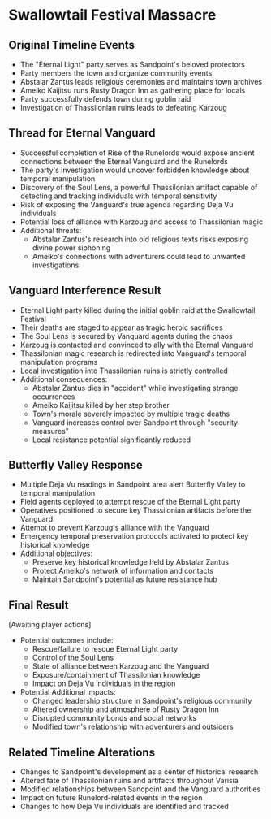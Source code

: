 # Swallowtail Festival Massacre

## Original Timeline Events
* The "Eternal Light" party serves as Sandpoint's beloved protectors
* Party members the town and organize community events
* Abstalar Zantus leads religious ceremonies and maintains town archives
* Ameiko Kaijitsu runs Rusty Dragon Inn as gathering place for locals
* Party successfully defends town during goblin raid
* Investigation of Thassilonian ruins leads to defeating Karzoug

## Thread for Eternal Vanguard
* Successful completion of Rise of the Runelords would expose ancient connections between the Eternal Vanguard and the Runelords
* The party's investigation would uncover forbidden knowledge about temporal manipulation
* Discovery of the Soul Lens, a powerful Thassilonian artifact capable of detecting and tracking individuals with temporal sensitivity
* Risk of exposing the Vanguard's true agenda regarding Deja Vu individuals
* Potential loss of alliance with Karzoug and access to Thassilonian magic
* Additional threats:
    * Abstalar Zantus's research into old religious texts risks exposing divine power siphoning
    * Ameiko's connections with adventurers could lead to unwanted investigations

## Vanguard Interference Result
* Eternal Light party killed during the initial goblin raid at the Swallowtail Festival
* Their deaths are staged to appear as tragic heroic sacrifices
* The Soul Lens is secured by Vanguard agents during the chaos
* Karzoug is contacted and convinced to ally with the Eternal Vanguard
* Thassilonian magic research is redirected into Vanguard's temporal manipulation programs
* Local investigation into Thassilonian ruins is strictly controlled
* Additional consequences:
    * Abstalar Zantus dies in "accident" while investigating strange occurrences
    * Ameiko Kaijitsu killed by her step brother
    * Town's morale severely impacted by multiple tragic deaths
    * Vanguard increases control over Sandpoint through "security measures"
    * Local resistance potential significantly reduced

## Butterfly Valley Response
* Multiple Deja Vu readings in Sandpoint area alert Butterfly Valley to temporal manipulation
* Field agents deployed to attempt rescue of the Eternal Light party
* Operatives positioned to secure key Thassilonian artifacts before the Vanguard
* Attempt to prevent Karzoug's alliance with the Vanguard
* Emergency temporal preservation protocols activated to protect key historical knowledge
* Additional objectives:
    * Preserve key historical knowledge held by Abstalar Zantus
    * Protect Ameiko's network of information and contacts
    * Maintain Sandpoint's potential as future resistance hub

## Final Result
[Awaiting player actions]
* Potential outcomes include:
  - Rescue/failure to rescue Eternal Light party
  - Control of the Soul Lens
  - State of alliance between Karzoug and the Vanguard
  - Exposure/containment of Thassilonian knowledge
  - Impact on Deja Vu individuals in the region
* Potential Additional impacts:
    - Changed leadership structure in Sandpoint's religious community
    - Altered ownership and atmosphere of Rusty Dragon Inn
    - Disrupted community bonds and social networks
    - Modified town's relationship with adventurers and outsiders

## Related Timeline Alterations
* Changes to Sandpoint's development as a center of historical research
* Altered fate of Thassilonian ruins and artifacts throughout Varisia
* Modified relationships between Sandpoint and the Vanguard authorities
* Impact on future Runelord-related events in the region
* Changes to how Deja Vu individuals are identified and tracked

